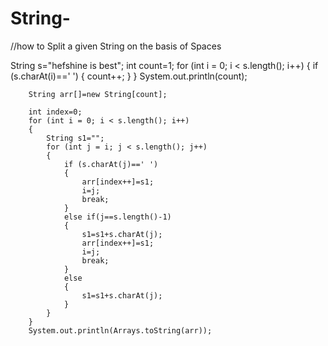 # String-
//how to Split a given String on the basis of Spaces

String s="hefshine is best"; 
		int count=1;
		for (int i = 0; i < s.length(); i++)
		{
			if (s.charAt(i)==' ')
			{
				count++;
			}
		}
		System.out.println(count);
		
		String arr[]=new String[count];
		
		int index=0;
		for (int i = 0; i < s.length(); i++)
		{
			String s1="";
			for (int j = i; j < s.length(); j++) 
			{
				if (s.charAt(j)==' ') 
				{
					arr[index++]=s1;
					i=j;
					break;	
				}
				else if(j==s.length()-1)
				{
					s1=s1+s.charAt(j);
					arr[index++]=s1;
					i=j;
					break;
				}
				else 
				{
					s1=s1+s.charAt(j);
				}
			}
		}
		System.out.println(Arrays.toString(arr));
